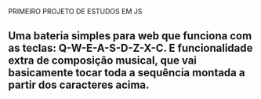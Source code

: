 PRIMEIRO PROJETO DE ESTUDOS EM JS

Uma bateria simples para web que funciona com as teclas: Q-W-E-A-S-D-Z-X-C.
E funcionalidade extra de composição musical, que vai basicamente tocar toda a sequência montada a partir dos caracteres acima.
-